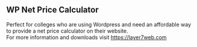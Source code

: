 ## WP Net Price Calculator
Perfect for colleges who are using Wordpress and need an affordable way to provide a net price calculator on their website.  
For more information and downloads visit https://layer7web.com
